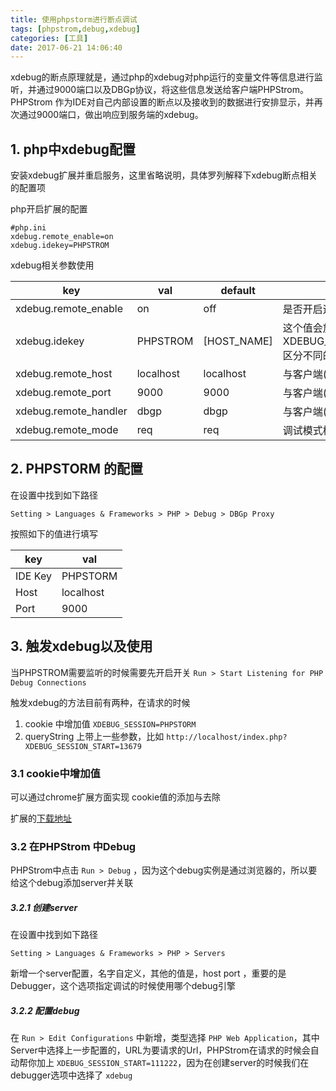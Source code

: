 ```yaml
---
title: 使用phpstorm进行断点调试
tags: [phpstrom,debug,xdebug]
categories: [工具]
date: 2017-06-21 14:06:40
---
```


xdebug的断点原理就是，通过php的xdebug对php运行的变量文件等信息进行监听，并通过9000端口以及DBGp协议，将这些信息发送给客户端PHPStrom。
PHPStrom 作为IDE对自己内部设置的断点以及接收到的数据进行安排显示，并再次通过9000端口，做出响应到服务端的xdebug。
<!-- more -->
## 1. php中xdebug配置
安装xdebug扩展并重启服务，这里省略说明，具体罗列解释下xdebug断点相关的配置项

php开启扩展的配置
```
#php.ini 
xdebug.remote_enable=on
xdebug.idekey=PHPSTROM
```

xdebug相关参数使用

|key|val|default|explain|
|--|--|--|--|
|xdebug.remote_enable|on|off|是否开启远程调试|
|xdebug.idekey|PHPSTROM|[HOST_NAME]|这个值会放在cookie里 XDEBUG_SESSION=PHPSTORM 区分不同的客户端|
|xdebug.remote_host|localhost|localhost|与客户端(IDE)交互的地址|
|xdebug.remote_port|9000|9000|与客户端(IDE)交互的端口|
|xdebug.remote_handler|dbgp|dbgp|与客户端(IDE)交互的协议|
|xdebug.remote_mode|req|req|调试模式模式|


## 2. PHPSTORM 的配置

在设置中找到如下路径
```
Setting > Languages & Frameworks > PHP > Debug > DBGp Proxy
```
按照如下的值进行填写

|key|val|
|--|--|
|IDE Key|PHPSTORM|
|Host|localhost|
|Port|9000|


## 3. 触发xdebug以及使用

当PHPSTROM需要监听的时候需要先开启开关 `Run > Start Listening for PHP Debug Connections`

触发xdebug的方法目前有两种，在请求的时候
1. cookie 中增加值 `XDEBUG_SESSION=PHPSTORM` 
2. queryString 上带上一些参数，比如 `http://localhost/index.php?XDEBUG_SESSION_START=13679`

### 3.1 cookie中增加值
可以通过chrome扩展方面实现 cookie值的添加与去除

扩展的[下载地址](https://chrome.google.com/webstore/detail/eadndfjplgieldjbigjakmdgkmoaaaoc)

### 3.2 在PHPStrom 中Debug
PHPStrom中点击 `Run > Debug` ，因为这个debug实例是通过浏览器的，所以要给这个debug添加server并关联

##### 3.2.1 创建server
在设置中找到如下路径
```
Setting > Languages & Frameworks > PHP > Servers
```
新增一个server配置，名字自定义，其他的值是，host port ，重要的是 Debugger，这个选项指定调试的时候使用哪个debug引擎


##### 3.2.2 配置debug
在 `Run > Edit Configurations` 中新增，类型选择 `PHP Web Application`，其中Server中选择上一步配置的，URL为要请求的Url，PHPStrom在请求的时候会自动帮你加上 `XDEBUG_SESSION_START=111222`，因为在创建server的时候我们在debugger选项中选择了 `xdebug`
